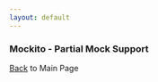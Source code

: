 ```yaml
---
layout: default
---
```


### Mockito - Partial Mock Support

[Back](/mockito-crafting-code) to Main Page
